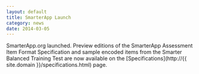 ```yaml
---
layout: default
title: SmarterApp Launch
category: news
date: 2014-03-05
---
```

SmarterApp.org launched. Preview editions of the SmarterApp Assessment Item Format Specification and sample encoded items from the Smarter Balanced Training Test are now available on the
[Specifications](http://{{ site.domain }}/specifications.html) page.

